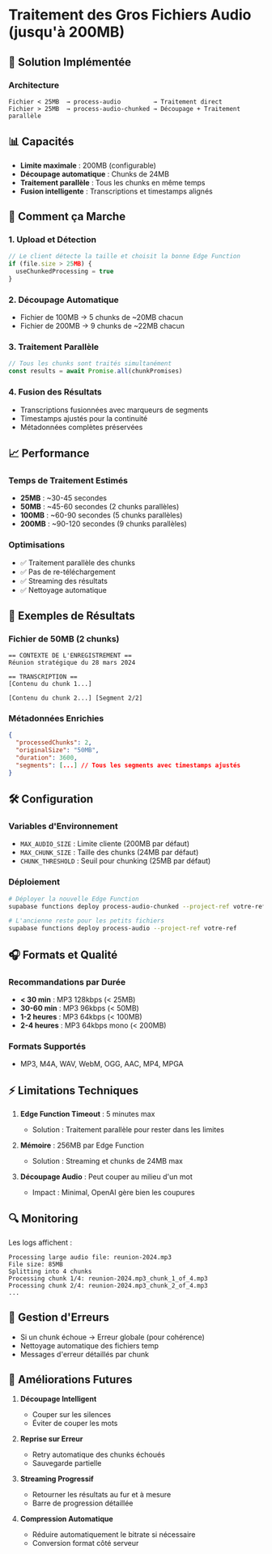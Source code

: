 # Traitement des Gros Fichiers Audio (jusqu'à 200MB)

## 🚀 Solution Implémentée

### Architecture

```
Fichier < 25MB  → process-audio         → Traitement direct
Fichier > 25MB  → process-audio-chunked → Découpage + Traitement parallèle
```

## 📊 Capacités

- **Limite maximale** : 200MB (configurable)
- **Découpage automatique** : Chunks de 24MB
- **Traitement parallèle** : Tous les chunks en même temps
- **Fusion intelligente** : Transcriptions et timestamps alignés

## 🔧 Comment ça Marche

### 1. **Upload et Détection**
```javascript
// Le client détecte la taille et choisit la bonne Edge Function
if (file.size > 25MB) {
  useChunkedProcessing = true
}
```

### 2. **Découpage Automatique**
- Fichier de 100MB → 5 chunks de ~20MB chacun
- Fichier de 200MB → 9 chunks de ~22MB chacun

### 3. **Traitement Parallèle**
```javascript
// Tous les chunks sont traités simultanément
const results = await Promise.all(chunkPromises)
```

### 4. **Fusion des Résultats**
- Transcriptions fusionnées avec marqueurs de segments
- Timestamps ajustés pour la continuité
- Métadonnées complètes préservées

## 📈 Performance

### Temps de Traitement Estimés
- **25MB** : ~30-45 secondes
- **50MB** : ~45-60 secondes (2 chunks parallèles)
- **100MB** : ~60-90 secondes (5 chunks parallèles)
- **200MB** : ~90-120 secondes (9 chunks parallèles)

### Optimisations
- ✅ Traitement parallèle des chunks
- ✅ Pas de re-téléchargement
- ✅ Streaming des résultats
- ✅ Nettoyage automatique

## 🎯 Exemples de Résultats

### Fichier de 50MB (2 chunks)
```
== CONTEXTE DE L'ENREGISTREMENT ==
Réunion stratégique du 28 mars 2024

== TRANSCRIPTION ==
[Contenu du chunk 1...]

[Contenu du chunk 2...] [Segment 2/2]
```

### Métadonnées Enrichies
```json
{
  "processedChunks": 2,
  "originalSize": "50MB",
  "duration": 3600,
  "segments": [...] // Tous les segments avec timestamps ajustés
}
```

## 🛠️ Configuration

### Variables d'Environnement
- `MAX_AUDIO_SIZE` : Limite cliente (200MB par défaut)
- `MAX_CHUNK_SIZE` : Taille des chunks (24MB par défaut)
- `CHUNK_THRESHOLD` : Seuil pour chunking (25MB par défaut)

### Déploiement
```bash
# Déployer la nouvelle Edge Function
supabase functions deploy process-audio-chunked --project-ref votre-ref

# L'ancienne reste pour les petits fichiers
supabase functions deploy process-audio --project-ref votre-ref
```

## 🎧 Formats et Qualité

### Recommandations par Durée
- **< 30 min** : MP3 128kbps (< 25MB)
- **30-60 min** : MP3 96kbps (< 50MB)
- **1-2 heures** : MP3 64kbps (< 100MB)
- **2-4 heures** : MP3 64kbps mono (< 200MB)

### Formats Supportés
- MP3, M4A, WAV, WebM, OGG, AAC, MP4, MPGA

## ⚡ Limitations Techniques

1. **Edge Function Timeout** : 5 minutes max
   - Solution : Traitement parallèle pour rester dans les limites

2. **Mémoire** : 256MB par Edge Function
   - Solution : Streaming et chunks de 24MB max

3. **Découpage Audio** : Peut couper au milieu d'un mot
   - Impact : Minimal, OpenAI gère bien les coupures

## 🔍 Monitoring

Les logs affichent :
```
Processing large audio file: reunion-2024.mp3
File size: 85MB
Splitting into 4 chunks
Processing chunk 1/4: reunion-2024.mp3_chunk_1_of_4.mp3
Processing chunk 2/4: reunion-2024.mp3_chunk_2_of_4.mp3
...
```

## 🚨 Gestion d'Erreurs

- Si un chunk échoue → Erreur globale (pour cohérence)
- Nettoyage automatique des fichiers temp
- Messages d'erreur détaillés par chunk

## 🔮 Améliorations Futures

1. **Découpage Intelligent**
   - Couper sur les silences
   - Éviter de couper les mots

2. **Reprise sur Erreur**
   - Retry automatique des chunks échoués
   - Sauvegarde partielle

3. **Streaming Progressif**
   - Retourner les résultats au fur et à mesure
   - Barre de progression détaillée

4. **Compression Automatique**
   - Réduire automatiquement le bitrate si nécessaire
   - Conversion format côté serveur 